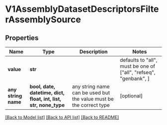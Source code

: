 # V1AssemblyDatasetDescriptorsFilterAssemblySource


## Properties
Name | Type | Description | Notes
------------ | ------------- | ------------- | -------------
**value** | **str** |  | defaults to "all",  must be one of ["all", "refseq", "genbank", ]
**any string name** | **bool, date, datetime, dict, float, int, list, str, none_type** | any string name can be used but the value must be the correct type | [optional]

[[Back to Model list]](../README.md#documentation-for-models) [[Back to API list]](../README.md#documentation-for-api-endpoints) [[Back to README]](../README.md)


